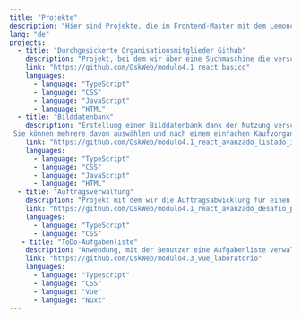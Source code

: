 ```yaml
---
title: "Projekte"
description: "Hier sind Projekte, die im Frontend-Master mit dem Lemoncode-Team entwickelt wurden"
lang: "de"
projects:
  - title: "Durchgesickerte Organisationsmitglieder Github"
    description: "Projekt, bei dem wir über eine Suchmaschine die verschiedenen Mitglieder einer Organisation über Github und als Extra auch über die Charaktere der Serie „Rick and Morty“ filtern können."
    link: "https://github.com/OskWeb/modulo4.1_react_basico"
    languages:
      - language: "TypeScript"
      - language: "CSS"
      - language: "JavaScript"
      - language: "HTML"
  - title: "Bilddatenbank"
    description: "Erstellung einer Bilddatenbank dank der Nutzung verschiedener APIs.
 Sie können mehrere davon auswählen und nach einem einfachen Kaufvorgang herunterladen."
    link: "https://github.com/OskWeb/modulo4.1_react_avanzado_listado_imagenes"
    languages:
      - language: "TypeScript"
      - language: "CSS"
      - language: "JavaScript"
      - language: "HTML"
  - title: "Auftragsverwaltung"
    description: "Projekt mit dem wir die Auftragsabwicklung für einen Lieferanten simulieren können. Von der Erstellung, Auflistung, Versendung etc."
    link: "https://github.com/OskWeb/modulo4.1_react_avanzado_desafio_pedidos"
    languages:
      - language: "TypeScript"
      - language: "CSS"
   - title: "ToDo-Aufgabenliste"
    description: "Anwendung, mit der Benutzer eine Aufgabenliste verwalten können"
    link: "https://github.com/OskWeb/modulo4.3_vue_laboratorio"
    languages:
      - language: "Typescript"
      - language: "CSS"
      - language: "Vue"
      - language: "Nuxt"
---
```

